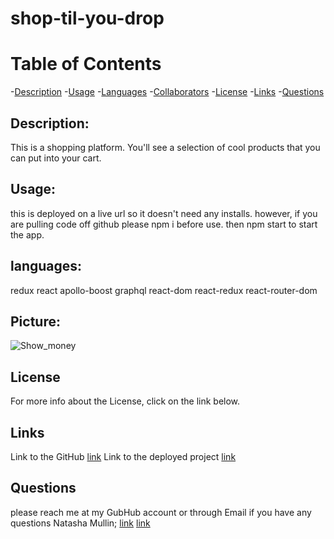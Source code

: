# shop-til-you-drop


# Table of Contents

-[Description](#description)
-[Usage](#useage)
-[Languages](#languages)
-[Collaborators](#collaborators)
-[License](#license)
-[Links](#links)
-[Questions](#questions)

 ## Description:
 
 This is a shopping platform. You'll see a selection of cool products that you can put into your cart. 
 
 ## Usage:
 this is deployed on a live url so it doesn't need any installs. however, if you are pulling code off github please npm i before use. then npm start to start the app.

## languages:
redux 
react
apollo-boost
graphql
react-dom
react-redux
react-router-dom


 ## Picture:
 ![Show_money](./src/assets/shop-shop.jpg)
 
 ## License
 For more info about the License, click on the link below.

 ## Links
 Link to the GitHub 
[link](https://github.com/natashamullin/shop-til-you-drop)
Link to the deployed project
[link](https://sheltered-harbor-75048.herokuapp.com)

## Questions 
please reach me at my GubHub account or through Email if you have any questions
Natasha Mullin; [link](github.com/natashamullin)
[link](Natashamullin0826889@yahoo.com)


